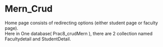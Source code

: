 # Mern_Crud

Home page consists of redirecting options (either student page or faculty page).  
Here in One database( Prac8_crudMern ), there are 2 collection named Facultydetail and StudentDetail.
